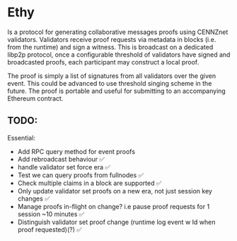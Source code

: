 # Ethy

Is a protocol for generating collaborative messages proofs using CENNZnet validators.
Validators receive proof requests via metadata in blocks (i.e. from the runtime) and sign a witness.
This is broadcast on a dedicated libp2p protocol, once a configurable threshold of validators have signed and
broadcasted proofs, each participant may construct a local proof.

The proof is simply a list of signatures from all validators over the given event.
This could be advanced to use threshold singing scheme in the future.
The proof is portable and useful for submitting to an accompanying Ethereum contract.

## TODO:
Essential:
- Add RPC query method for event proofs
- Add rebroadcast behaviour ✅
- handle validator set force era ✅
- Test we can query proofs from fullnodes ✅
- Check multiple claims in a block are supported  ✅
- Only update validator set proofs on a new era, not just session key changes  ✅
- Manage proofs in-flight on change? i.e pause proof requests for 1 session ~10 minutes ✅
- Distinguish validator set proof change (runtime log event w Id when proof requested)(?) ✅
